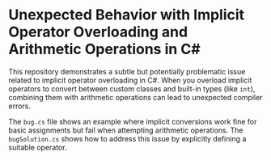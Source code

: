 # Unexpected Behavior with Implicit Operator Overloading and Arithmetic Operations in C#

This repository demonstrates a subtle but potentially problematic issue related to implicit operator overloading in C#. When you overload implicit operators to convert between custom classes and built-in types (like `int`), combining them with arithmetic operations can lead to unexpected compiler errors.

The `bug.cs` file shows an example where implicit conversions work fine for basic assignments but fail when attempting arithmetic operations. The `bugSolution.cs` shows how to address this issue by explicitly defining a suitable operator.